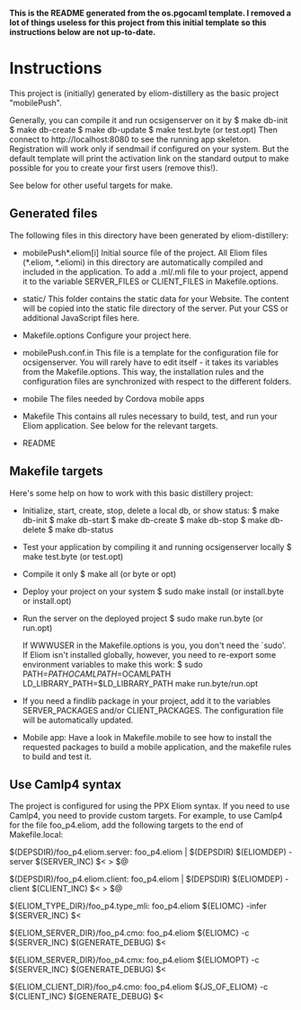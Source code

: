 **This is the README generated from the os.pgocaml template. I removed a lot of
things useless for this project from this initial template so this instructions
below are not up-to-date.**

Instructions
============

This project is (initially) generated by eliom-distillery as the basic
project "mobilePush".

Generally, you can compile it and run ocsigenserver on it by
  $ make db-init
  $ make db-create
  $ make db-update
  $ make test.byte (or test.opt)
Then connect to http://localhost:8080 to see the running app skeleton.
Registration will work only if sendmail if configured on your system.
But the default template will print the activation link on the standard
output to make possible for you to create your first users (remove this!).

See below for other useful targets for make.

Generated files
---------------

The following files in this directory have been generated by
eliom-distillery:

 - mobilePush*.eliom[i]
   Initial source file of the project.
   All Eliom files (*.eliom, *.eliomi) in this directory are
   automatically compiled and included in the application.
   To add a .ml/.mli file to your project,
   append it to the variable SERVER_FILES or CLIENT_FILES in Makefile.options.

 - static/
   This folder contains the static data for your Website.
   The content will be copied into the static file directory of the server.
   Put your CSS or additional JavaScript files here.

 - Makefile.options
   Configure your project here.

 - mobilePush.conf.in
   This file is a template for the configuration file for
   ocsigenserver. You will rarely have to edit itself - it takes its
   variables from the Makefile.options. This way, the installation
   rules and the configuration files are synchronized with respect to
   the different folders.

 - mobile
   The files needed by Cordova mobile apps

 - Makefile
   This contains all rules necessary to build, test, and run your
   Eliom application. See below for the relevant targets.

 - README


Makefile targets
----------------

Here's some help on how to work with this basic distillery project:

 - Initialize, start, create, stop, delete a local db, or show status:
     $ make db-init
     $ make db-start
     $ make db-create
     $ make db-stop
     $ make db-delete
     $ make db-status

 - Test your application by compiling it and running ocsigenserver locally
     $ make test.byte (or test.opt)

 - Compile it only
     $ make all (or byte or opt)

 - Deploy your project on your system
     $ sudo make install (or install.byte or install.opt)

 - Run the server on the deployed project
     $ sudo make run.byte (or run.opt)

   If WWWUSER in the Makefile.options is you, you don't need the
   `sudo'. If Eliom isn't installed globally, however, you need to
   re-export some environment variables to make this work:
     $ sudo PATH=$PATH OCAMLPATH=$OCAMLPATH LD_LIBRARY_PATH=$LD_LIBRARY_PATH make run.byte/run.opt

 - If you need a findlib package in your project, add it to the
   variables SERVER_PACKAGES and/or CLIENT_PACKAGES. The configuration
   file will be automatically updated.

 - Mobile app: Have a look in Makefile.mobile to see how to install
   the requested packages to build a mobile application,
   and the makefile rules to build and test it.

Use Camlp4 syntax
-----------------

The project is configured for using the PPX Eliom syntax. If you need
to use Camlp4, you need to provide custom targets. For example, to use
Camlp4 for the file foo_p4.eliom, add the following targets to the end
of Makefile.local:

  $(DEPSDIR)/foo_p4.eliom.server: foo_p4.eliom | $(DEPSDIR)
          $(ELIOMDEP) -server $(SERVER_INC) $< > $@

  $(DEPSDIR)/foo_p4.eliom.client: foo_p4.eliom | $(DEPSDIR)
          $(ELIOMDEP) -client $(CLIENT_INC) $< > $@

  ${ELIOM_TYPE_DIR}/foo_p4.type_mli: foo_p4.eliom
          ${ELIOMC} -infer ${SERVER_INC} $<

  ${ELIOM_SERVER_DIR}/foo_p4.cmo: foo_p4.eliom
          ${ELIOMC} -c ${SERVER_INC} $(GENERATE_DEBUG) $<

  ${ELIOM_SERVER_DIR}/foo_p4.cmx: foo_p4.eliom
          ${ELIOMOPT} -c ${SERVER_INC} $(GENERATE_DEBUG) $<

  ${ELIOM_CLIENT_DIR}/foo_p4.cmo: foo_p4.eliom
          ${JS_OF_ELIOM} -c ${CLIENT_INC} $(GENERATE_DEBUG) $<
